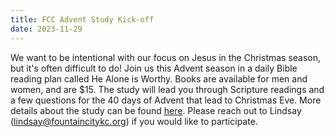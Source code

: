 ```yaml
---
title: FCC Advent Study Kick-off
date: 2023-11-29
---
```

We want to be intentional with our focus on Jesus in the Christmas season, but it's often difficult to do! Join us this Advent season in a daily Bible reading plan called He Alone is Worthy. Books are available for men and women, and are $15. The study will lead you through Scripture readings and a few questions for the 40 days of Advent that lead to Christmas Eve. More details about the study can be found [here](https://www.shopshereadstruth.com/products/advent-2023-study-book-she-reads-truth). Please reach out to Lindsay (lindsay@fountaincitykc.org) if you would like to participate.
